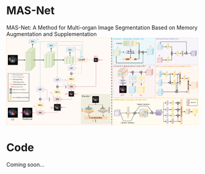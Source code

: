 # MAS-Net
MAS-Net: A Method for Multi-organ Image Segmentation Based on Memory Augmentation and Supplementation
![image](https://github.com/dppaper/MAS-Net/blob/main/MAS-Net.png)

# Code
Coming soon...
